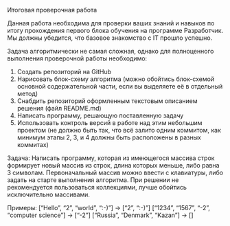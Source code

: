 Итоговая проверочная работа

Данная работа необходима для проверки ваших знаний и навыков по итогу прохождения первого блока обучения на программе Разработчик. Мы должны убедится, что базовое знакомство с IT прошло успешно.

Задача алгоритмически не самая сложная, однако для полноценного выполнения проверочной работы необходимо:

1. Создать репозиторий на GitHub
2. Нарисовать блок-схему алгоритма (можно обойтись блок-схемой основной содержательной части, если вы выделяете её в отдельный метод)
3. Снабдить репозиторий оформленным текстовым описанием решения (файл README.md)
4. Написать программу, решающую поставленную задачу
5. Использовать контроль версий в работе над этим небольшим проектом (не должно быть так, что всё залито одним коммитом, как минимум этапы 2, 3, и 4 должны быть расположены в разных коммитах)

Задача: Написать программу, которая из имеющегося массива строк формирует новый массив из строк, длина которых меньше, либо равна 3 символам. Первоначальный массив можно ввести с клавиатуры, либо задать на старте выполнения алгоритма. При решении не рекомендуется пользоваться коллекциями, лучше обойтись исключительно массивами.

Примеры:
[“Hello”, “2”, “world”, “:-)”] → [“2”, “:-)”]
[“1234”, “1567”, “-2”, “computer science”] → [“-2”]
[“Russia”, “Denmark”, “Kazan”] → []
